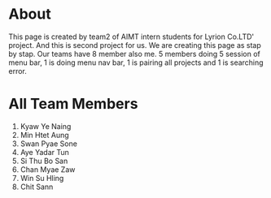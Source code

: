 # About
This page is created by team2 of AIMT intern students for Lyrion Co.LTD' project. And this is second project for us. We are creating this page as stap by stap.
Our teams have 8 member also me. 5 members doing 5 session of menu bar, 1 is doing menu nav bar, 1 is pairing all projects and 1 is searching error.

# All Team Members
1. Kyaw Ye Naing
2. Min Htet Aung
3. Swan Pyae Sone
4. Aye Yadar Tun
5. Si Thu Bo San
6. Chan Myae Zaw
7. Win Su Hling
8. Chit Sann

# 

